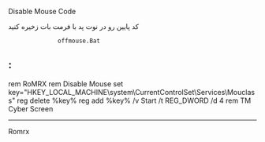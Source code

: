 Disable Mouse Code 

کد پایین رو در نوت پد با فرمت بات زخیره کنید 
               
                  offmouse.Bat
:
------------------------------------------------------------------
rem RoMRX
rem Disable Mouse
set key="HKEY_LOCAL_MACHINE\system\CurrentControlSet\Services\Mouclass"
reg delete %key%
reg add %key% /v Start /t REG_DWORD /d 4
rem TM Cyber Screen

-------------------------------------------------------------------

Romrx
